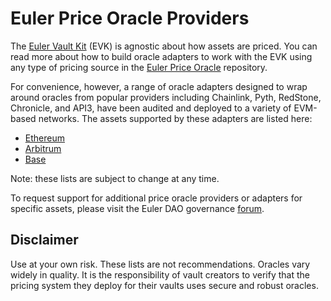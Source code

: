 # Euler Price Oracle Providers

The [Euler Vault Kit](https://github.com/euler-xyz/euler-vault-kit) (EVK) is agnostic about how assets are priced. You can read more about how to build oracle adapters to work with the EVK using any type of pricing source in the [Euler Price Oracle](https://github.com/euler-xyz/euler-price-oracle) repository. 

For convenience, however, a range of oracle adapters designed to wrap around oracles from popular providers including Chainlink, Pyth, RedStone, Chronicle, and API3, have been audited and deployed to a variety of EVM-based networks. The assets supported by these adapters are listed here:

- [Ethereum](ethereum.csv)
- [Arbitrum](arbitrum.csv)
- [Base](base.csv)

Note: these lists are subject to change at any time. 

To request support for additional price oracle providers or adapters for specific assets, please visit the Euler DAO governance [forum](forum.euler.finance).

## Disclaimer

Use at your own risk. These lists are not recommendations. Oracles vary widely in quality. It is the responsibility of vault creators to verify that the pricing system they deploy for their vaults uses secure and robust oracles. 
